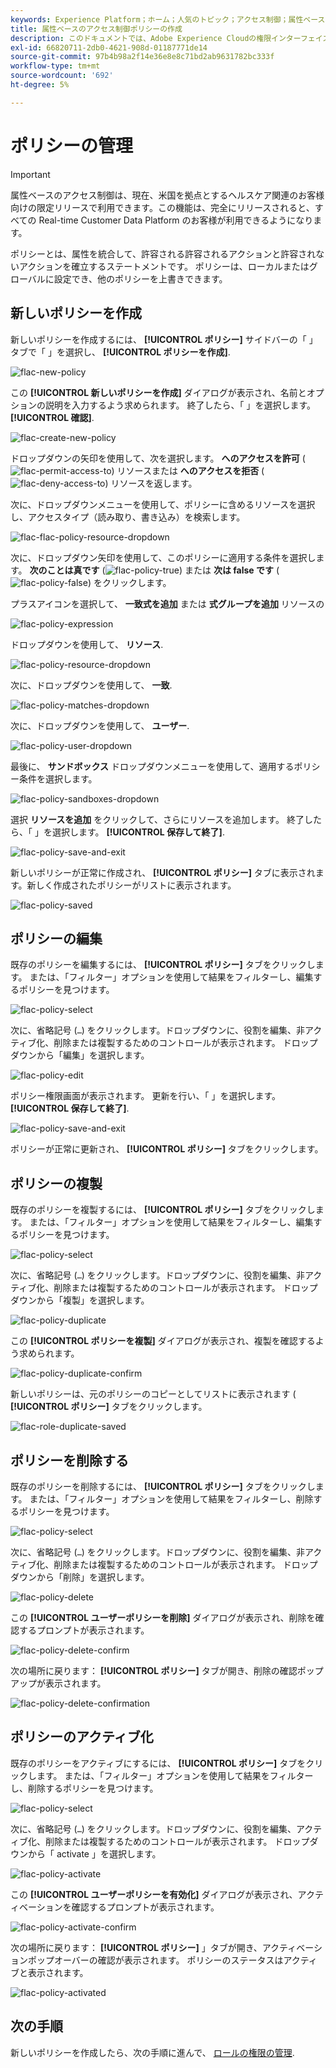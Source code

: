 ```yaml
---
keywords: Experience Platform；ホーム；人気のトピック；アクセス制御；属性ベースのアクセス制御；ABAC
title: 属性ベースのアクセス制御ポリシーの作成
description: このドキュメントでは、Adobe Experience Cloudの権限インターフェイスを使用してポリシーを管理する方法について説明します
exl-id: 66820711-2db0-4621-908d-01187771de14
source-git-commit: 97b4b98a2f14e36e8e8c71bd2ab9631782bc333f
workflow-type: tm+mt
source-wordcount: '692'
ht-degree: 5%

---
```


# ポリシーの管理

>[!IMPORTANT]
>
>属性ベースのアクセス制御は、現在、米国を拠点とするヘルスケア関連のお客様向けの限定リリースで利用できます。この機能は、完全にリリースされると、すべての Real-time Customer Data Platform のお客様が利用できるようになります。

ポリシーとは、属性を統合して、許容される許容されるアクションと許容されないアクションを確立するステートメントです。 ポリシーは、ローカルまたはグローバルに設定でき、他のポリシーを上書きできます。

## 新しいポリシーを作成

新しいポリシーを作成するには、 **[!UICONTROL ポリシー]** サイドバーの「 」タブで「 」を選択し、 **[!UICONTROL ポリシーを作成]**.

![flac-new-policy](../../images/flac-ui/flac-new-policy.png)

この **[!UICONTROL 新しいポリシーを作成]** ダイアログが表示され、名前とオプションの説明を入力するよう求められます。 終了したら、「 」を選択します。 **[!UICONTROL 確認]**.

![flac-create-new-policy](../../images/flac-ui/flac-create-new-policy.png)

ドロップダウンの矢印を使用して、次を選択します。 **へのアクセスを許可** (![flac-permit-access-to](../../images/flac-ui/flac-permit-access-to.png)) リソースまたは **へのアクセスを拒否** (![flac-deny-access-to](../../images/flac-ui/flac-deny-access-to.png)) リソースを返します。

次に、ドロップダウンメニューを使用して、ポリシーに含めるリソースを選択し、アクセスタイプ（読み取り、書き込み）を検索します。

![flac-flac-policy-resource-dropdown](../../images/flac-ui/flac-policy-resource-dropdown.png)

次に、ドロップダウン矢印を使用して、このポリシーに適用する条件を選択します。 **次のことは真です** (![flac-policy-true](../../images/flac-ui/flac-policy-true.png)) または **次は false です** (![flac-policy-false](../../images/flac-ui/flac-policy-false.png)) をクリックします。

プラスアイコンを選択して、 **一致式を追加** または **式グループを追加** リソースの

![flac-policy-expression](../../images/flac-ui/flac-policy-expression.png)

ドロップダウンを使用して、 **リソース**.

![flac-policy-resource-dropdown](../../images/flac-ui/flac-policy-resource-dropdown-1.png)

次に、ドロップダウンを使用して、 **一致**.

![flac-policy-matches-dropdown](../../images/flac-ui/flac-policy-matches-dropdown.png)

次に、ドロップダウンを使用して、 **ユーザー**.

![flac-policy-user-dropdown](../../images/flac-ui/flac-policy-user-dropdown.png)

最後に、 **サンドボックス** ドロップダウンメニューを使用して、適用するポリシー条件を選択します。

![flac-policy-sandboxes-dropdown](../../images/flac-ui/flac-policy-sandboxes-dropdown.png)

選択 **リソースを追加** をクリックして、さらにリソースを追加します。 終了したら、「 」を選択します。 **[!UICONTROL 保存して終了]**.

![flac-policy-save-and-exit](../../images/flac-ui/flac-policy-save-and-exit.png)

新しいポリシーが正常に作成され、 **[!UICONTROL ポリシー]** タブに表示されます。新しく作成されたポリシーがリストに表示されます。

![flac-policy-saved](../../images/flac-ui/flac-policy-saved.png)

## ポリシーの編集

既存のポリシーを編集するには、 **[!UICONTROL ポリシー]** タブをクリックします。 または、「フィルター」オプションを使用して結果をフィルターし、編集するポリシーを見つけます。

![flac-policy-select](../../images/flac-ui/flac-policy-select.png)

次に、省略記号 (`…`) をクリックします。ドロップダウンに、役割を編集、非アクティブ化、削除または複製するためのコントロールが表示されます。 ドロップダウンから「編集」を選択します。

![flac-policy-edit](../../images/flac-ui/flac-policy-edit.png)

ポリシー権限画面が表示されます。 更新を行い、「 」を選択します。 **[!UICONTROL 保存して終了]**.

![flac-policy-save-and-exit](../../images/flac-ui/flac-policy-save-and-exit.png)

ポリシーが正常に更新され、 **[!UICONTROL ポリシー]** タブをクリックします。

## ポリシーの複製

既存のポリシーを複製するには、 **[!UICONTROL ポリシー]** タブをクリックします。 または、「フィルター」オプションを使用して結果をフィルターし、編集するポリシーを見つけます。

![flac-policy-select](../../images/flac-ui/flac-policy-select.png)

次に、省略記号 (`…`) をクリックします。ドロップダウンに、役割を編集、非アクティブ化、削除または複製するためのコントロールが表示されます。 ドロップダウンから「複製」を選択します。

![flac-policy-duplicate](../../images/flac-ui/flac-policy-duplicate.png)

この **[!UICONTROL ポリシーを複製]** ダイアログが表示され、複製を確認するよう求められます。

![flac-policy-duplicate-confirm](../../images/flac-ui/flac-duplicate-confirm.png)

新しいポリシーは、元のポリシーのコピーとしてリストに表示されます ( **[!UICONTROL ポリシー]** タブをクリックします。

![flac-role-duplicate-saved](../../images/flac-ui/flac-role-duplicate-saved.png)

## ポリシーを削除する

既存のポリシーを削除するには、 **[!UICONTROL ポリシー]** タブをクリックします。 または、「フィルター」オプションを使用して結果をフィルターし、削除するポリシーを見つけます。

![flac-policy-select](../../images/flac-ui/flac-policy-select.png)

次に、省略記号 (`…`) をクリックします。ドロップダウンに、役割を編集、非アクティブ化、削除または複製するためのコントロールが表示されます。 ドロップダウンから「削除」を選択します。

![flac-policy-delete](../../images/flac-ui/flac-policy-delete.png)

この **[!UICONTROL ユーザーポリシーを削除]** ダイアログが表示され、削除を確認するプロンプトが表示されます。

![flac-policy-delete-confirm](../../images/flac-ui/flac-policy-delete-confirm.png)

次の場所に戻ります： **[!UICONTROL ポリシー]** タブが開き、削除の確認ポップアップが表示されます。

![flac-policy-delete-confirmation](../../images/flac-ui/flac-policy-delete-confirmation.png)

## ポリシーのアクティブ化

既存のポリシーをアクティブにするには、 **[!UICONTROL ポリシー]** タブをクリックします。 または、「フィルター」オプションを使用して結果をフィルターし、削除するポリシーを見つけます。

![flac-policy-select](../../images/flac-ui/flac-policy-select.png)

次に、省略記号 (`…`) をクリックします。ドロップダウンに、役割を編集、アクティブ化、削除または複製するためのコントロールが表示されます。 ドロップダウンから「 activate 」を選択します。

![flac-policy-activate](../../images/flac-ui/flac-policy-delete.png)

この **[!UICONTROL ユーザーポリシーを有効化]** ダイアログが表示され、アクティベーションを確認するプロンプトが表示されます。

![flac-policy-activate-confirm](../../images/flac-ui/flac-policy-activate-confirm.png)

次の場所に戻ります： **[!UICONTROL ポリシー]** 」タブが開き、アクティベーションポップオーバーの確認が表示されます。 ポリシーのステータスはアクティブと表示されます。

![flac-policy-activated](../../images/flac-ui/flac-policy-activated.png)

## 次の手順

新しいポリシーを作成したら、次の手順に進んで、 [ロールの権限の管理](permissions.md).
